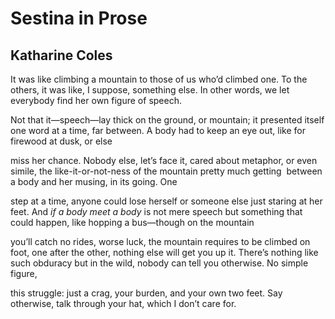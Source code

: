 # Sestina in Prose
## Katharine Coles
It was like climbing a mountain to those of us who’d climbed one. To the
others, it was like, I suppose, something else. In other words, we let
everybody find her own figure of speech.

Not that it—speech—lay thick on the ground, or mountain; it presented itself
one word at a time, far between. A body had to keep an eye out, like for
firewood at dusk, or else

miss her chance. Nobody else, let’s face it, cared about metaphor, or even
simile, the like-it-or-not-ness of the mountain pretty much getting  between a
body and her musing, in its going. One

step at a time, anyone could lose herself or someone else just staring at her
feet. And _if a body meet a body_ is not mere speech but something that could
happen, like hopping a bus—though on the mountain

you’ll catch no rides, worse luck, the mountain requires to be climbed on
foot, one after the other, nothing else will get you up it. There’s nothing
like such obduracy but in the wild, nobody can tell you otherwise. No simple
figure,

this struggle: just a crag, your burden, and your own two feet. Say
otherwise, talk through your hat, which I don’t care for.